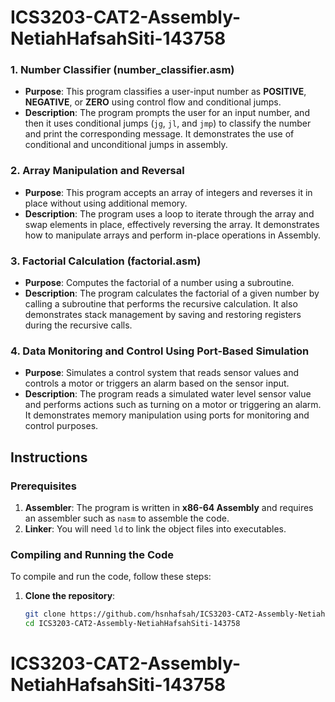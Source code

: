 # ICS3203-CAT2-Assembly-NetiahHafsahSiti-143758

### 1. **Number Classifier (number_classifier.asm)**

- **Purpose**: This program classifies a user-input number as **POSITIVE**, **NEGATIVE**, or **ZERO** using control flow and conditional jumps.
- **Description**: The program prompts the user for an input number, and then it uses conditional jumps (`jg`, `jl`, and `jmp`) to classify the number and print the corresponding message. It demonstrates the use of conditional and unconditional jumps in assembly.

### 2. **Array Manipulation and Reversal**

- **Purpose**: This program accepts an array of integers and reverses it in place without using additional memory.
- **Description**: The program uses a loop to iterate through the array and swap elements in place, effectively reversing the array. It demonstrates how to manipulate arrays and perform in-place operations in Assembly.

### 3. **Factorial Calculation (factorial.asm)**

- **Purpose**: Computes the factorial of a number using a subroutine.
- **Description**: The program calculates the factorial of a given number by calling a subroutine that performs the recursive calculation. It also demonstrates stack management by saving and restoring registers during the recursive calls.

### 4. **Data Monitoring and Control Using Port-Based Simulation**

- **Purpose**: Simulates a control system that reads sensor values and controls a motor or triggers an alarm based on the sensor input.
- **Description**: The program reads a simulated water level sensor value and performs actions such as turning on a motor or triggering an alarm. It demonstrates memory manipulation using ports for monitoring and control purposes.

## Instructions

### Prerequisites
1. **Assembler**: The program is written in **x86-64 Assembly** and requires an assembler such as `nasm` to assemble the code.
2. **Linker**: You will need `ld` to link the object files into executables.

### Compiling and Running the Code

To compile and run the code, follow these steps:

1. **Clone the repository**:
   ```bash
   git clone https://github.com/hsnhafsah/ICS3203-CAT2-Assembly-NetiahHafsahSiti-143758.git
   cd ICS3203-CAT2-Assembly-NetiahHafsahSiti-143758
# ICS3203-CAT2-Assembly-NetiahHafsahSiti-143758
